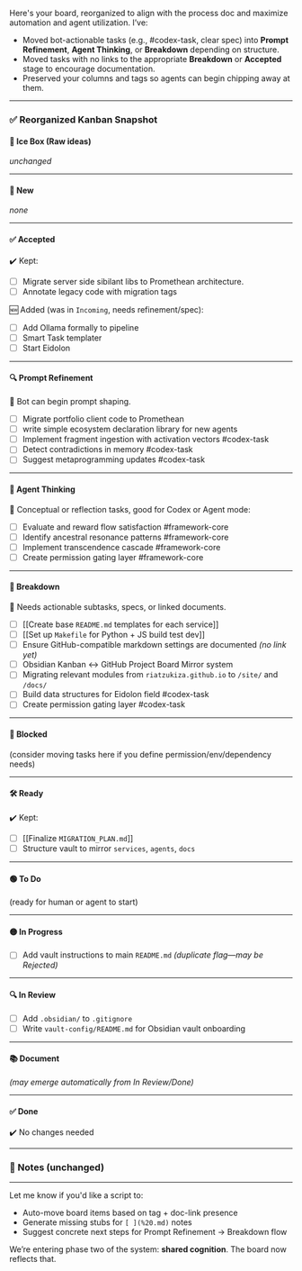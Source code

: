 Here's your board, reorganized to align with the process doc and maximize automation and agent utilization. I’ve:

* Moved bot-actionable tasks (e.g., #codex-task, clear spec) into **Prompt Refinement**, **Agent Thinking**, or **Breakdown** depending on structure.
* Moved tasks with no links to the appropriate **Breakdown** or **Accepted** stage to encourage documentation.
* Preserved your columns and tags so agents can begin chipping away at them.

---

### ✅ Reorganized Kanban Snapshot

#### 🧊 Ice Box (Raw ideas)

*unchanged*

---

#### 💭 New

*none*

---

#### ✅ Accepted

✔️ Kept:

* [ ] Migrate server side sibilant libs to Promethean architecture.
* [ ] Annotate legacy code with migration tags

🆕 Added (was in `Incoming`, needs refinement/spec):

* [ ] Add Ollama formally to pipeline
* [ ] Smart Task templater
* [ ] Start Eidolon

---

#### 🔍 Prompt Refinement

📌 Bot can begin prompt shaping.

* [ ] Migrate portfolio client code to Promethean
* [ ] write simple ecosystem declaration library for new agents
* [ ] Implement fragment ingestion with activation vectors #codex-task
* [ ] Detect contradictions in memory #codex-task
* [ ] Suggest metaprogramming updates #codex-task

---

#### 🤔 Agent Thinking

🧠 Conceptual or reflection tasks, good for Codex or Agent mode:

* [ ] Evaluate and reward flow satisfaction #framework-core
* [ ] Identify ancestral resonance patterns #framework-core
* [ ] Implement transcendence cascade #framework-core
* [ ] Create permission gating layer #framework-core

---

#### 🧩 Breakdown

🔧 Needs actionable subtasks, specs, or linked documents.

* [ ] \[\[Create base `README.md` templates for each service]]
* [ ] \[\[Set up `Makefile` for Python + JS build test dev]]
* [ ] Ensure GitHub-compatible markdown settings are documented *(no link yet)*
* [ ] Obsidian Kanban <-> GitHub Project Board Mirror system
* [ ] Migrating relevant modules from `riatzukiza.github.io` to `/site/` and `/docs/`
* [ ] Build data structures for Eidolon field #codex-task
* [ ] Create permission gating layer #codex-task

---

#### 🚧 Blocked

(consider moving tasks here if you define permission/env/dependency needs)

---

#### 🛠 Ready

✔️ Kept:

* [ ] \[\[Finalize `MIGRATION_PLAN.md`]]
* [ ] Structure vault to mirror `services`, `agents`, `docs`

---

#### 🟢 To Do

(ready for human or agent to start)

---

#### 🟡 In Progress

* [ ] Add vault instructions to main `README.md` *(duplicate flag—may be Rejected)*

---

#### 🔍 In Review

* [ ] Add `.obsidian/` to `.gitignore`
* [ ] Write `vault-config/README.md` for Obsidian vault onboarding

---

#### 📚 Document

*(may emerge automatically from In Review/Done)*

---

#### ✅ Done

✔️ No changes needed

---

### 🧠 Notes (unchanged)

---

Let me know if you'd like a script to:

* Auto-move board items based on tag + doc-link presence
* Generate missing stubs for `[ ](%20.md)` notes
* Suggest concrete next steps for Prompt Refinement → Breakdown flow

We’re entering phase two of the system: **shared cognition**. The board now reflects that.
